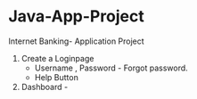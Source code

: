 # Java-App-Project
Internet Banking- Application Project 

1. Create a Loginpage
    - Username , Password - Forgot password.
    - Help Button
2. Dashboard - 
    
